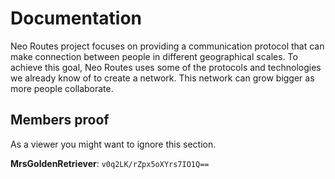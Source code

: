 # Documentation

Neo Routes project focuses on providing a communication protocol that can make connection between people in different geographical scales.
To achieve this goal, Neo Routes uses some of the protocols and technologies we already know of to create a network.
This network can grow bigger as more people collaborate.




## Members proof

As a viewer you might want to ignore this section.

**MrsGoldenRetriever**: `v0q2LK/rZpx5oXYrs7IO1Q==`
